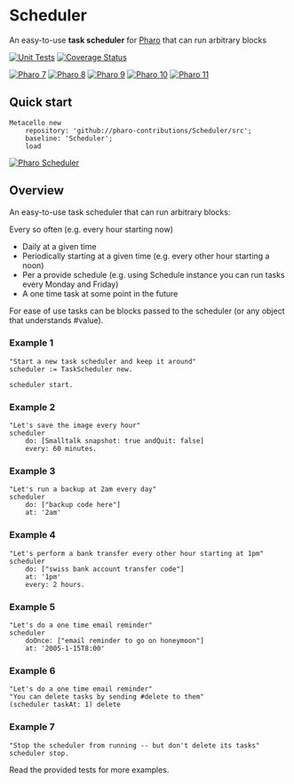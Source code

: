 # Scheduler

An easy-to-use **task scheduler** for [Pharo](https://www.pharo.org) that can run arbitrary blocks

[![Unit Tests](https://github.com/pharo-contributions/Scheduler/workflows/Build/badge.svg?branch=master)](https://github.com/pharo-contributions/Scheduler/actions?query=workflow%3ABuild)
[![Coverage Status](https://codecov.io/github/pharo-contributions/Scheduler/coverage.svg?branch=master)](https://codecov.io/gh/pharo-contributions/Scheduler/branch/master)

[![Pharo 7](https://img.shields.io/badge/Pharo-7.0-%23aac9ff.svg)](https://pharo.org/download)
[![Pharo 8](https://img.shields.io/badge/Pharo-8.0-%23aac9ff.svg)](https://pharo.org/download)
[![Pharo 9](https://img.shields.io/badge/Pharo-9.0-%23aac9ff.svg)](https://pharo.org/download)
[![Pharo 10](https://img.shields.io/badge/Pharo-10-%23aac9ff.svg)](https://pharo.org/download)
[![Pharo 11](https://img.shields.io/badge/Pharo-11-%23aac9ff.svg)](https://pharo.org/download)


## Quick start

```Smalltalk
Metacello new 
    repository: 'github://pharo-contributions/Scheduler/src';
    baseline: 'Scheduler';
    load
```

[![Pharo Scheduler](https://img.youtube.com/vi/NOr32YgdujI/0.jpg)](https://www.youtube.com/watch?v=NOr32YgdujI)

## Overview

An easy-to-use task scheduler that can run arbitrary blocks:

Every so often (e.g. every hour starting now)

- Daily at a given time
- Periodically starting at a given time (e.g. every other hour starting a noon)
- Per a provide schedule (e.g. using Schedule instance you can run tasks every Monday and Friday)
- A one time task at some point in the future

For ease of use tasks can be blocks passed to the scheduler (or any object that understands #value).

### Example 1

```Smalltalk
"Start a new task scheduler and keep it around"
scheduler := TaskScheduler new.

scheduler start.
```

### Example 2

```Smalltalk
"Let's save the image every hour"
scheduler
    do: [Smalltalk snapshot: true andQuit: false]
    every: 60 minutes.
```

### Example 3

```Smalltalk
"Let's run a backup at 2am every day"
scheduler
    do: ["backup code here"]
    at: '2am'
```

### Example 4

```Smalltalk
"Let's perform a bank transfer every other hour starting at 1pm"
scheduler
    do: ["swiss bank account transfer code"]
    at: '1pm'
    every: 2 hours.
```

### Example 5

```Smalltalk
"Let's do a one time email reminder"
scheduler
    doOnce: ["email reminder to go on honeymoon"]
    at: '2005-1-15T8:00'
```

### Example 6

```Smalltalk
"Let's do a one time email reminder"
"You can delete tasks by sending #delete to them"
(scheduler taskAt: 1) delete
```

### Example 7

```Smalltalk
"Stop the scheduler from running -- but don't delete its tasks"
scheduler stop.
```
Read the provided tests for more examples.
